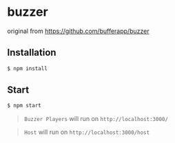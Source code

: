 # buzzer
original from https://github.com/bufferapp/buzzer

## Installation

```sh
$ npm install
```

## Start

```sh
$ npm start
```

> `Buzzer Players` will run on `http://localhost:3000/`

> `Host` will run on `http://localhost:3000/host`
